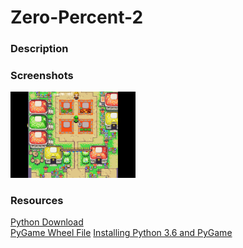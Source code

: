 <h1>Zero-Percent-2</h1>

<h3>Description</h3>

<p>
   
   </p>
  
  <h3>Screenshots</h3>
<img src="https://github.com/jlee7882/Zero-Percent-2/blob/master/Zero%20Percent/Linkcap.PNG" width="200px">

<h3>Resources</h3>
<a href="https://www.python.org/downloads/"> Python Download</a> <br>
<a href="http://www.lfd.uci.edu/~gohlke/pythonlibs/#pygame"> PyGame Wheel File</a> 
<a href="https://youtu.be/_GikMdhAhv0"> Installing Python 3.6 and PyGame</a>

